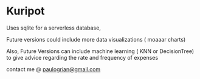 # Kuripot

Uses sqlite for a serverless database,

Future versions could include more data visualizations ( moaaar charts)

Also, Future Versions can include machine learning ( KNN or DecisionTree) to give advice regarding the rate and frequency of expenses


contact me @ paulogrian@gmail.com
